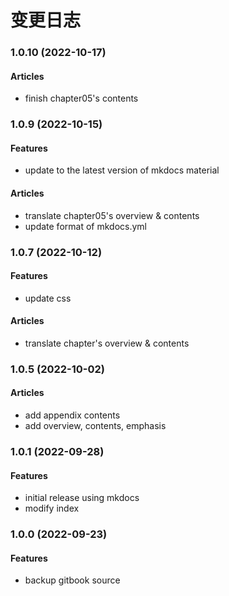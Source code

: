 # 变更日志

<!---------------------------------------------------------->
### 1.0.10 (2022-10-17)
#### Articles
- finish chapter05's contents

<!---------------------------------------------------------->
### 1.0.9 (2022-10-15)
#### Features
- update to the latest version of mkdocs material
#### Articles
- translate chapter05's overview & contents
- update format of mkdocs.yml

<!---------------------------------------------------------->
### 1.0.7 (2022-10-12)
#### Features
- update css
#### Articles
- translate chapter's overview & contents

<!---------------------------------------------------------->
### 1.0.5 (2022-10-02)
#### Articles
- add appendix contents
- add overview, contents, emphasis
  
<!---------------------------------------------------------->
### 1.0.1 (2022-09-28)
#### Features
- initial release using mkdocs
- modify index

### 1.0.0 (2022-09-23)
#### Features
- backup gitbook source
  
<!---------------------------------------------------------->
<!-- ### Version (yyyy-mm-dd)
#### Features
- xxx

#### Articles
- yyy
 -->
